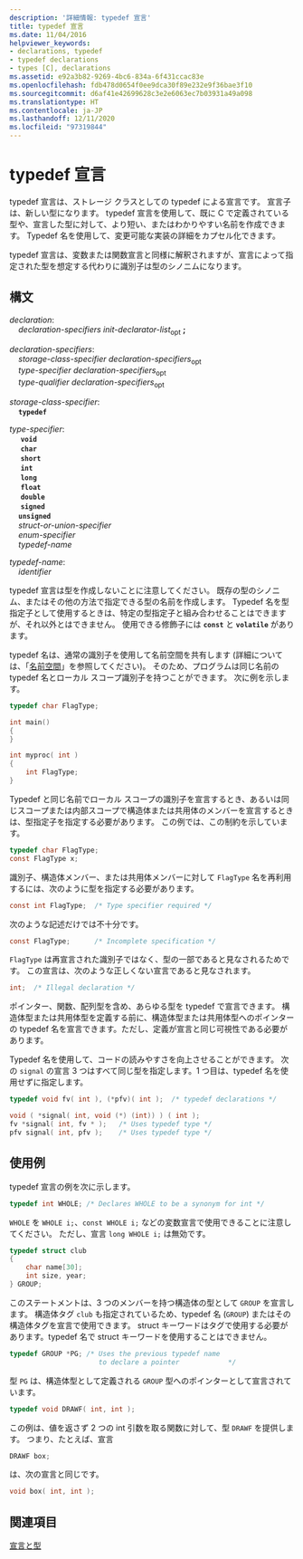 ```yaml
---
description: '詳細情報: typedef 宣言'
title: typedef 宣言
ms.date: 11/04/2016
helpviewer_keywords:
- declarations, typedef
- typedef declarations
- types [C], declarations
ms.assetid: e92a3b82-9269-4bc6-834a-6f431ccac83e
ms.openlocfilehash: fdb478d0654f0ee9dca30f89e232e9f36bae3f10
ms.sourcegitcommit: d6af41e42699628c3e2e6063ec7b03931a49a098
ms.translationtype: HT
ms.contentlocale: ja-JP
ms.lasthandoff: 12/11/2020
ms.locfileid: "97319844"
---
```

# <a name="typedef-declarations"></a>typedef 宣言

typedef 宣言は、ストレージ クラスとしての typedef による宣言です。 宣言子は、新しい型になります。 typedef 宣言を使用して、既に C で定義されている型や、宣言した型に対して、より短い、またはわかりやすい名前を作成できます。 Typedef 名を使用して、変更可能な実装の詳細をカプセル化できます。

typedef 宣言は、変数または関数宣言と同様に解釈されますが、宣言によって指定された型を想定する代わりに識別子は型のシノニムになります。

## <a name="syntax"></a>構文

*declaration*:<br/>
&nbsp;&nbsp;&nbsp;&nbsp;*declaration-specifiers init-declarator-list*<sub>opt</sub> **;**

*declaration-specifiers*:<br/>
&nbsp;&nbsp;&nbsp;&nbsp;*storage-class-specifier declaration-specifiers*<sub>opt</sub> <br/>
&nbsp;&nbsp;&nbsp;&nbsp;*type-specifier declaration-specifiers*<sub>opt</sub> <br/>
&nbsp;&nbsp;&nbsp;&nbsp;*type-qualifier declaration-specifiers*<sub>opt</sub>

*storage-class-specifier*:<br/>
&nbsp;&nbsp;&nbsp;&nbsp;**`typedef`**

*type-specifier*:<br/>
&nbsp;&nbsp;&nbsp;&nbsp; **`void`**<br/>
&nbsp;&nbsp;&nbsp;&nbsp; **`char`**<br/>
&nbsp;&nbsp;&nbsp;&nbsp; **`short`**<br/>
&nbsp;&nbsp;&nbsp;&nbsp; **`int`**<br/>
&nbsp;&nbsp;&nbsp;&nbsp; **`long`**<br/>
&nbsp;&nbsp;&nbsp;&nbsp; **`float`**<br/>
&nbsp;&nbsp;&nbsp;&nbsp; **`double`**<br/>
&nbsp;&nbsp;&nbsp;&nbsp; **`signed`**<br/>
&nbsp;&nbsp;&nbsp;&nbsp;**`unsigned`**<br/>
&nbsp;&nbsp;&nbsp;&nbsp;*struct-or-union-specifier*<br/>
&nbsp;&nbsp;&nbsp;&nbsp;*enum-specifier*<br/>
&nbsp;&nbsp;&nbsp;&nbsp;*typedef-name*

*typedef-name*:<br/>
&nbsp;&nbsp;&nbsp;&nbsp;*identifier*

typedef 宣言は型を作成しないことに注意してください。 既存の型のシノニム、またはその他の方法で指定できる型の名前を作成します。 Typedef 名を型指定子として使用するときは、特定の型指定子と組み合わせることはできますが、それ以外とはできません。 使用できる修飾子には **`const`** と **`volatile`** があります。

typedef 名は、通常の識別子を使用して名前空間を共有します (詳細については、「[名前空間](../c-language/name-spaces.md)」を参照してください)。 そのため、プログラムは同じ名前の typedef 名とローカル スコープ識別子を持つことができます。 次に例を示します。

```C
typedef char FlagType;

int main()
{
}

int myproc( int )
{
    int FlagType;
}
```

Typedef と同じ名前でローカル スコープの識別子を宣言するとき、あるいは同じスコープまたは内部スコープで構造体または共用体のメンバーを宣言するときは、型指定子を指定する必要があります。 この例では、この制約を示しています。

```C
typedef char FlagType;
const FlagType x;
```

識別子、構造体メンバー、または共用体メンバーに対して `FlagType` 名を再利用するには、次のように型を指定する必要があります。

```C
const int FlagType;  /* Type specifier required */
```

次のような記述だけでは不十分です。

```C
const FlagType;      /* Incomplete specification */
```

`FlagType` は再宣言された識別子ではなく、型の一部であると見なされるためです。 この宣言は、次のような正しくない宣言であると見なされます。

```C
int;  /* Illegal declaration */
```

ポインター、関数、配列型を含め、あらゆる型を typedef で宣言できます。 構造体型または共用体型を定義する前に、構造体型または共用体型へのポインターの typedef 名を宣言できます。ただし、定義が宣言と同じ可視性である必要があります。

Typedef 名を使用して、コードの読みやすさを向上させることができます。 次の `signal` の宣言 3 つはすべて同じ型を指定します。1 つ目は、typedef 名を使用せずに指定します。

```C
typedef void fv( int ), (*pfv)( int );  /* typedef declarations */

void ( *signal( int, void (*) (int)) ) ( int );
fv *signal( int, fv * );   /* Uses typedef type */
pfv signal( int, pfv );    /* Uses typedef type */
```

## <a name="examples"></a>使用例

typedef 宣言の例を次に示します。

```C
typedef int WHOLE; /* Declares WHOLE to be a synonym for int */
```

`WHOLE` を `WHOLE i;`、`const WHOLE i;` などの変数宣言で使用できることに注意してください。 ただし、宣言 `long WHOLE i;` は無効です。

```C
typedef struct club
{
    char name[30];
    int size, year;
} GROUP;
```

このステートメントは、3 つのメンバーを持つ構造体の型として `GROUP` を宣言します。 構造体タグ `club` も指定されているため、typedef 名 (`GROUP`) またはその構造体タグを宣言で使用できます。 struct キーワードはタグで使用する必要があります。typedef 名で struct キーワードを使用することはできません。

```C
typedef GROUP *PG; /* Uses the previous typedef name
                      to declare a pointer            */
```

型 `PG` は、構造体型として定義される `GROUP` 型へのポインターとして宣言されています。

```C
typedef void DRAWF( int, int );
```

この例は、値を返さず 2 つの int 引数を取る関数に対して、型 `DRAWF` を提供します。 つまり、たとえば、宣言

```C
DRAWF box;
```

は、次の宣言と同じです。

```C
void box( int, int );
```

## <a name="see-also"></a>関連項目

[宣言と型](../c-language/declarations-and-types.md)
